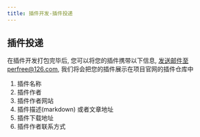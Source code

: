 ```yaml
---
title: 插件开发-插件投递
---
```

## 插件投递
在插件开发打包完毕后, 您可以将您的插件携带以下信息, 发送邮件至perfree@126.com, 我们将会把您的插件展示在项目官网的插件仓库中

1. 插件名称
2. 插件作者
3. 插件作者网站
4. 插件描述(markdown) 或者文章地址
5. 插件下载地址
6. 插件作者联系方式